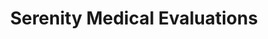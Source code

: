 ---
title: "Serenity Medical Evaluations"
url: /baltimore/serenity-medical-evaluations/
shop: Hanf
---
